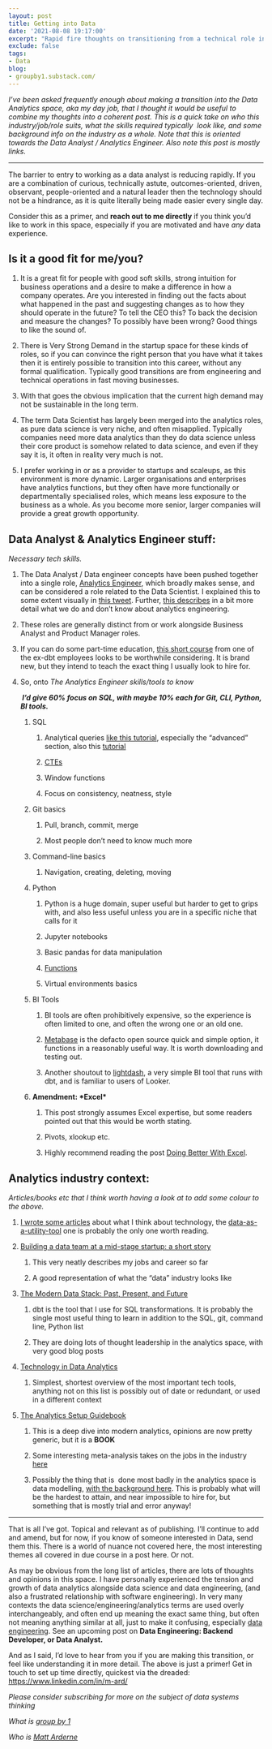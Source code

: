 ```yaml
---
layout: post
title: Getting into Data
date: '2021-08-08 19:17:00'
excerpt: "Rapid fire thoughts on transitioning from a technical role into data. I’ve been asked frequently enough about making a transition into the Data Analytics space, aka my day job, that I thought it would be useful to combine my thoughts into a coherent post. This is a quick take on who this industry/job/role suits, what the skills required typically&nbsp; look like, and some background info on the industry as a whole. Note that this is oriented towards the Data Analyst / Analytics Engineer."
exclude: false
tags:
- Data
blog:
- groupby1.substack.com/
---
```


<p><em>I’ve been asked frequently enough about making a transition into the Data Analytics space, aka my day job, that I thought it would be useful to combine my thoughts into a coherent post. This is a quick take on who this industry/job/role suits, what the skills required typically&nbsp; look like, and some background info on the industry as a whole. Note that this is oriented towards the Data Analyst / Analytics Engineer. Also note this post is mostly links.</em></p><div><hr></div><p>The barrier to entry to working as a data analyst is reducing rapidly. If you are a combination of curious, technically astute, outcomes-oriented, driven, observant, people-oriented and a natural leader then the technology should not be a hindrance, as it is quite literally being made easier every single day.</p><p>Consider this as a primer, and <strong>reach out to me directly</strong> if you think you’d like to work in this space, especially if you are motivated and have <em>any</em> data experience. </p><h2><strong>Is it a good fit for me/you?</strong></h2><ol><li><p>It is a great fit for people with good soft skills, strong intuition for business operations and a desire to make a difference in how a company operates. Are you interested in finding out the facts about what happened in the past and suggesting changes as to how they should operate in the future? To tell the CEO this? To back the decision and measure the changes? To possibly have been wrong? Good things to like the sound of.</p></li><li><p>There is Very Strong Demand in the startup space for these kinds of roles, so if you can convince the right person that you have what it takes then it is entirely possible to transition into this career, without any formal qualification. Typically good transitions are from engineering and technical operations in fast moving businesses.</p></li><li><p>With that goes the obvious implication that the current high demand may not be sustainable in the long term.&nbsp;</p></li><li><p>The term Data Scientist has largely been merged into the analytics roles, as pure data science is very niche, and often misapplied. Typically companies need more data analytics than they do data science unless their core product is somehow related to data science, and even if they say it is, it often in reality very much is not.</p></li><li><p>I prefer working in or as a provider to startups and scaleups, as this environment is more dynamic. Larger organisations and enterprises have analytics functions, but they often have more functionally or departmentally specialised roles, which means less exposure to the business as a whole. As you become more senior, larger companies will provide a great growth opportunity.&nbsp;</p></li></ol><h2><strong>Data Analyst &amp; Analytics Engineer stuff: </strong></h2><p><em>Necessary tech skills. </em></p><ol><li><p>The Data Analyst / Data engineer concepts have been pushed together into a single role, <a href="https://www.getdbt.com/what-is-analytics-engineering/">Analytics Engineer</a>, which broadly makes sense, and can be considered a role related to the Data Scientist. I explained this to some extent visually in <a href="https://twitter.com/rdrn_/status/1314115799951515649">this tweet</a>. Further, <a href="https://www.holistics.io/blog/what-we-know-and-dont-know-about-analytics-engineering/">this describes</a> in a bit more detail what we do and don’t know about analytics engineering.</p></li><li><p>These roles are generally distinct from or work alongside Business Analyst and Product Manager roles. </p></li><li><p>If you can do some part-time education, <a href="https://analyticsengineers.club/">this short course</a> from one of the ex-dbt employees looks to be worthwhile considering. It is brand new, but they intend to teach the exact thing I usually look to hire for.</p></li><li><p>So, onto <em>The Analytics Engineer skills/tools to know</em></p><p><em><strong>&nbsp;I’d give 60% focus on SQL, with maybe 10% each for Git, CLI, Python, BI tools.</strong></em></p><ol><li><p>SQL</p><ol><li><p>Analytical queries <a href="https://mode.com/sql-tutorial/">like this tutorial</a>, especially the “advanced” section, also this <a href="https://popsql.com/sql-templates">tutorial</a></p></li><li><p><a href="https://mode.com/blog/use-common-table-expressions-to-keep-your-sql-clean/">CTEs</a></p></li><li><p>Window functions</p></li><li><p>Focus on consistency, neatness, style</p></li></ol></li><li><p>Git basics</p><ol><li><p>Pull, branch, commit, merge</p></li><li><p>Most people don’t need to know much more</p></li></ol></li><li><p>Command-line basics</p><ol><li><p>Navigation, creating, deleting, moving</p></li></ol></li><li><p>Python</p><ol><li><p>Python is a huge domain, super useful but harder to get to grips with, and also less useful unless you are in a specific niche that calls for it</p></li><li><p>Jupyter notebooks</p></li><li><p>Basic pandas for data manipulation</p></li><li><p><a href="https://realpython.com/defining-your-own-python-function/#the-importance-of-python-functions">Functions</a></p></li><li><p>Virtual environments basics</p>
        </li></ol></li><li><p>BI Tools</p><ol><li><p>BI tools are often prohibitively expensive, so the experience is often limited to one, and often the wrong one or an old one.</p></li><li><p><a href="https://www.metabase.com/">Metabase</a> is the defacto open source quick and simple option, it functions in a reasonably useful way. It is worth downloading and testing out.&nbsp;</p></li><li><p>Another shoutout to <a href="https://www.lightdash.com/">lightdash</a>, a very simple BI tool that runs with dbt, and is familiar to users of Looker.</p>
        </li></ol></li><li><p><b>Amendment: *Excel*</b></p><ol><li><p>This post strongly assumes Excel expertise, but some readers pointed out that this would be worth stating.</p></li><li><p>Pivots, xlookup etc.&nbsp;</p></li><li><p>Highly recommend reading the post <a href="https://counting.substack.com/p/doing-better-with-excel">Doing Better With Excel</a>.
        </p></li></ol></li></ol></li></ol><h2><strong>Analytics industry context:</strong> </h2><p><em>Articles/books etc that I think worth having a look at to add some colour to the above.</em></p><ol><li><p><a href="https://groupby1.substack.com/">I wrote some articles</a> about what I think about technology, the <a href="https://groupby1.substack.com/p/data-as-a-utility-tool">data-as-a-utility-tool</a> one is probably the only one worth reading.</p></li><li><p><a href="https://erikbern.com/2021/07/07/the-data-team-a-short-story.html">Building a data team at a mid-stage startup: a short story</a></p><ol><li><p>This very neatly describes my jobs and career so far&nbsp;</p></li><li><p>A good representation of what the “data” industry looks like</p></li></ol></li><li><p><a href="https://blog.getdbt.com/future-of-the-modern-data-stack/">The Modern Data Stack: Past, Present, and Future</a></p><ol><li><p>dbt is the tool that I use for SQL transformations. It is probably the single most useful thing to learn in addition to the SQL, git, command line, Python list</p></li><li><p>They are doing lots of thought leadership in the analytics space, with very good blog posts</p></li></ol></li><li><p><a href="https://technically.dev/posts/what-your-data-team-is-using">Technology in Data Analytics</a></p><ol><li><p>Simplest, shortest overview of the most important tech tools, anything not on this list is possibly out of date or redundant, or used in a different context</p></li></ol></li><li><p><a href="https://www.holistics.io/books/setup-analytics/start-here-introduction/">The Analytics Setup Guidebook</a></p><ol><li><p>This is a deep dive into modern analytics, opinions are now pretty generic, but it is a <strong>BOOK</strong></p></li><li><p>Some interesting meta-analysis takes on the jobs in the industry <a href="https://www.holistics.io/books/setup-analytics/data-servicing-a-tale-of-three-jobs/">here</a></p></li><li><p>Possibly the thing that is&nbsp; done most badly in the analytics space is data modelling, <a href="https://www.holistics.io/books/setup-analytics/data-modeling-layer-and-concepts/">with the background here</a>. This is probably what will be the hardest to attain, and near impossible to hire for, but something that is mostly trial and error anyway!</p></li></ol></li></ol><div><hr></div><p>That is all I’ve got. Topical and relevant as of publishing. I’ll continue to add and amend, but for now, if you know of someone interested in Data, send them this. There is a world of nuance not covered here, the most interesting themes all covered in due course in a post here. Or not.&nbsp;</p><p>As may be obvious from the long list of articles, there are lots of thoughts and opinions in this space. I have personally experienced the tension and growth of data analytics alongside data science and data engineering, (and also a frustrated relationship with software engineering). In very many contexts the data science/engineering/analytics terms are used overly interchangeably, and often end up meaning the exact same thing, but often not meaning anything similar at all, just to make it confusing, especially <a href="https://news.ycombinator.com/item?id=27779264">data engineering</a>. See an upcoming post on <strong>Data Engineering: Backend Developer, or Data Analyst.</strong></p><p>And as I said, I’d love to hear from you if you are making this transition, or feel like understanding it in more detail. The above is just a primer! Get in touch to set up time directly, quickest via the dreaded: <a href="https://www.linkedin.com/in/m-ard/">https://www.linkedin.com/in/m-ard/</a></p><p><em>Please consider subscribing for more on the subject of data systems thinking</em></p><p><em>What is <a href="https://groupby1.substack.com/about">group by 1</a></em></p><p><em>Who is <a href="https://rdrn.dev/?utm_source=groupby1.substack.com">Matt Arderne</a></em></p>